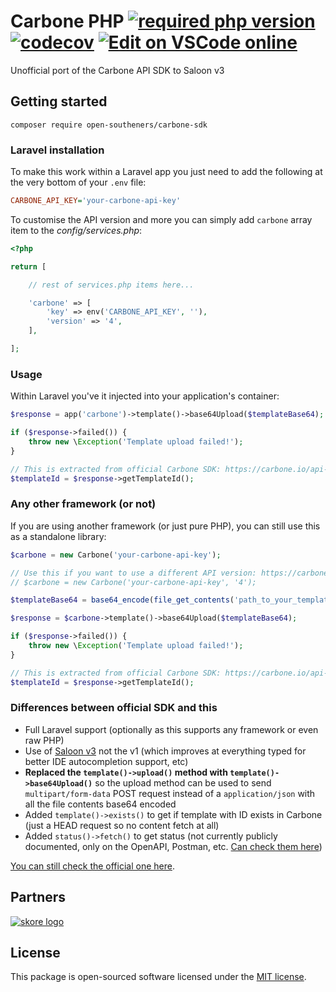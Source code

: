 Carbone PHP [![required php version](https://img.shields.io/packagist/php-v/open-southeners/carbone-sdk)](https://www.php.net/supported-versions.php) [![codecov](https://codecov.io/gh/open-southeners/carbone-sdk/branch/main/graph/badge.svg?token=zi0WDnuTmb)](https://codecov.io/gh/open-southeners/carbone-sdk) [![Edit on VSCode online](https://img.shields.io/badge/vscode-edit%20online-blue?logo=visualstudiocode)](https://vscode.dev/github/open-southeners/carbone-sdk)
===

Unofficial port of the Carbone API SDK to Saloon v3

## Getting started

```
composer require open-southeners/carbone-sdk
```

### Laravel installation

To make this work within a Laravel app you just need to add the following at the very bottom of your `.env` file:

```ini
CARBONE_API_KEY='your-carbone-api-key'
```

To customise the API version and more you can simply add `carbone` array item to the _config/services.php_:

```php
<?php

return [

    // rest of services.php items here...

    'carbone' => [
        'key' => env('CARBONE_API_KEY', ''),
        'version' => '4',
    ],

];
```

### Usage

Within Laravel you've it injected into your application's container:

```php
$response = app('carbone')->template()->base64Upload($templateBase64);

if ($response->failed()) {
    throw new \Exception('Template upload failed!');
}

// This is extracted from official Carbone SDK: https://carbone.io/api-reference.html#upload-a-template-carbone-cloud-sdk-php
$templateId = $response->getTemplateId();
```

### Any other framework (or not)

If you are using another framework (or just pure PHP), you can still use this as a standalone library:

```php
$carbone = new Carbone('your-carbone-api-key');

// Use this if you want to use a different API version: https://carbone.io/api-reference.html#api-version
// $carbone = new Carbone('your-carbone-api-key', '4');

$templateBase64 = base64_encode(file_get_contents('path_to_your_template_here'));

$response = $carbone->template()->base64Upload($templateBase64);

if ($response->failed()) {
    throw new \Exception('Template upload failed!');
}

// This is extracted from official Carbone SDK: https://carbone.io/api-reference.html#upload-a-template-carbone-cloud-sdk-php
$templateId = $response->getTemplateId();
```

### Differences between official SDK and this

- Full Laravel support (optionally as this supports any framework or even raw PHP)
- Use of [Saloon v3](https://github.com/saloonphp/saloon/releases/tag/v3.0.0) not the v1 (which improves at everything typed for better IDE autocompletion support, etc)
- **Replaced the `template()->upload()` method with `template()->base64Upload()`** so the upload method can be used to send `multipart/form-data` POST request instead of a `application/json` with all the file contents base64 encoded
- Added `template()->exists()` to get if template with ID exists in Carbone (just a HEAD request so no content fetch at all)
- Added `status()->fetch()` to get status (not currently publicly documented, only on the OpenAPI, Postman, etc. [Can check them here](https://carbone.io/api-reference.html#api-integration))

[You can still check the official one here](https://github.com/carboneio/carbone-sdk-php).

## Partners

[![skore logo](https://github.com/open-southeners/partners/raw/main/logos/skore_logo.png)](https://getskore.com)

## License

This package is open-sourced software licensed under the [MIT license](https://opensource.org/licenses/MIT).
